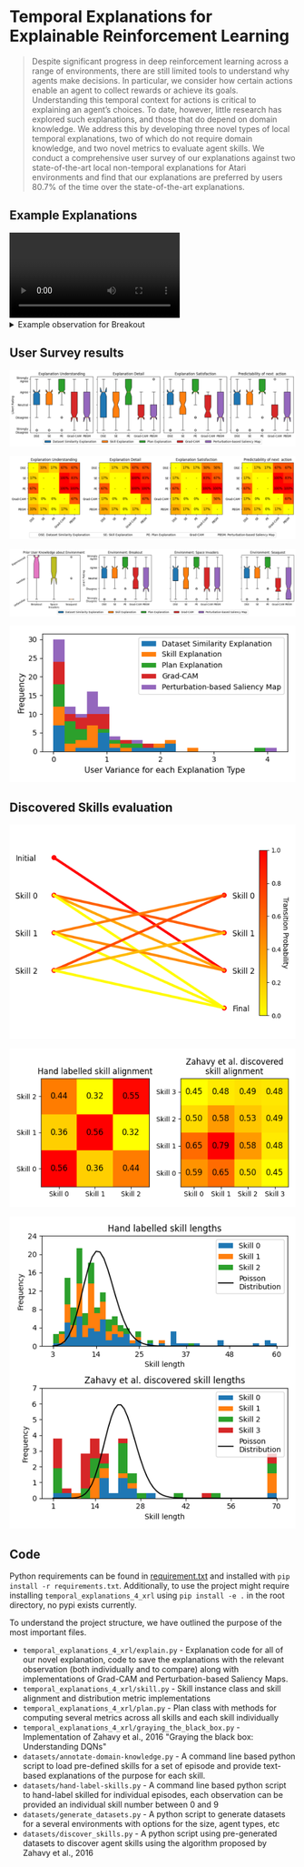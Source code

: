 
# Temporal Explanations for Explainable Reinforcement Learning

> Despite significant progress in deep reinforcement learning across a range of environments, there are still limited tools to understand why agents make decisions. In particular, we consider how certain actions enable an agent to collect rewards or achieve its goals. Understanding this temporal context for actions is critical to explaining an agent’s choices. To date, however, little research has explored such explanations, and those that do depend on domain knowledge. We address this by developing three novel types of local temporal explanations, two of which do not require domain knowledge, and two novel metrics to evaluate agent skills. We conduct a comprehensive user survey of our explanations against two state-of-the-art local non-temporal explanations for Atari environments and find that our explanations are preferred by users 80.7% of the time over the state-of-the-art explanations.

## Example Explanations

<video>
    <source src="user-survey/observation-explanations/contrastive-0.mp4">
</video>

<details>
<summary>Example observation for Breakout</summary>
<img src="analysis/figs/examples/Breakout/observation.png">

<details>
    <summary>Dataset Similarity Explanation</summary>
    <video>
        <source src="analysis/figs/examples/Breakout/dataset-similarity-explanation.mp4">
    </video>
</details>

<details>
    <summary>Skill Explanation</summary>
    <video>
        <source src="analysis/figs/examples/Breakout/skill-explanation.mp4">
    </video>
</details>
<details>
    <summary>Plan Explanation</summary>
    <video>
        <source src="analysis/figs/examples/Breakout/plan-explanation.mp4">
    </video>
</details>
<details>
    <summary>Grad-CAM Explanation</summary>
    <img src="analysis/figs/examples/Breakout/grad-cam.png">
</details>
<details>
    <summary>Perturbation-based Saliency Maps</summary>
    <img src="analysis/figs/examples/Breakout/perturbation-based-saliency-map.png">
</details>
</details>


## User Survey results

![User rating](analysis/figs/survey/individual-evaluation.png)

![Comparative Rating](analysis/figs/survey/contrastive-evaluation.png)

![Environment Rating](analysis/figs/survey/environment-individual-evaluation.png)

![Explanation Variance](analysis/figs/survey/explanation-variances.png)

## Discovered Skills evaluation

![Example Plan](analysis/figs/quantitative/plan-directed-network-Breakout.png)

![Skill Alignment](analysis/figs/quantitative/skill-similarity-hand-zahavy-Breakout.png)

![Skill Length Distribution](analysis/figs/quantitative/skill-length-distribution-hand-zahavy-Breakout.png)

## Code

Python requirements can be found in [requirement.txt](requirements.txt) and installed with `pip install -r requirements.txt`. Additionally, to use the project might require installing `temporal_explanations_4_xrl` using `pip install -e .` in the root directory, no pypi exists currently.

To understand the project structure, we have outlined the purpose of the most important files.
* `temporal_explanations_4_xrl/explain.py` - Explanation code for all of our novel explanation, code to save the explanations with the relevant observation (both individually and to compare) along with implementations of Grad-CAM and Perturbation-based Saliency Maps.
* `temporal_explanations_4_xrl/skill.py` - Skill instance class and skill alignment and distribution metric implementations
* `temporal_explanations_4_xrl/plan.py` - Plan class with methods for computing several metrics across all skills and each skill individually
* `temporal_explanations_4_xrl/graying_the_black_box.py` - Implementation of Zahavy et al., 2016 "Graying the black box: Understanding DQNs"
* `datasets/annotate-domain-knowledge.py` - A command line based python script to load pre-defined skills for a set of episode and provide text-based explanations of the purpose for each skill.
* `datasets/hand-label-skills.py` - A command line based python script to hand-label skilled for individual episodes, each observation can be provided an individual skill number between 0 and 9
* `datasets/generate_datasets.py` - A python script to generate datasets for a several environments with options for the size, agent types, etc
* `datasets/discover_skills.py` - A python script using pre-generated datasets to discover agent skills using the algorithm proposed by Zahavy et al., 2016
